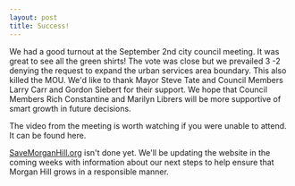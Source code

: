 ```yaml
---
layout: post
title: Success!
---
```

We had a good turnout at the September 2nd city council meeting. It was great to see all the green shirts! The vote was close but we prevailed 3 -2 denying the request to expand the urban services area boundary. This also killed the MOU. We'd like to thank Mayor Steve Tate and Council Members Larry Carr and Gordon Siebert for their support. We hope that Council Members Rich Constantine and Marilyn Librers will be more supportive of smart growth in future decisions.

The video from the meeting is worth watching if you were unable to attend. It can be found here.

[SaveMorganHill.org](http://SaveMorganHill.org) isn't done yet. We'll be updating the website in the coming weeks with information about our next steps to help ensure that Morgan Hill grows in a responsible manner.
